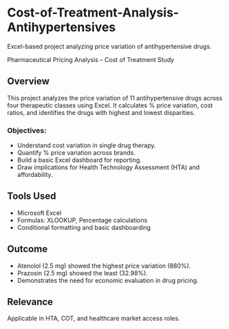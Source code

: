 # Cost-of-Treatment-Analysis-Antihypertensives
Excel-based project analyzing price variation of antihypertensive drugs.

Pharmaceutical Pricing Analysis – Cost of Treatment Study

## Overview
This project analyzes the price variation of 11 antihypertensive drugs across four therapeutic classes using Excel. It calculates % price variation, cost ratios, and identifies the drugs with highest and lowest disparities.

### Objectives:
- Understand cost variation in single drug therapy.
- Quantify % price variation across brands.
- Build a basic Excel dashboard for reporting.
- Draw implications for Health Technology Assessment (HTA) and affordability.

## Tools Used
- Microsoft Excel
- Formulas: XLOOKUP, Percentage calculations
- Conditional formatting and basic dashboarding

## Outcome
- Atenolol (2.5 mg) showed the highest price variation (880%).
- Prazosin (2.5 mg) showed the least (32.98%).
- Demonstrates the need for economic evaluation in drug pricing.

## Relevance
Applicable in HTA, COT, and healthcare market access roles.
